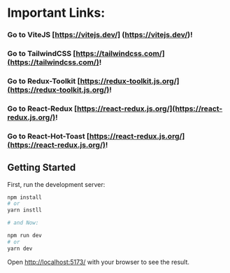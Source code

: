 
# Important Links:
### Go to ViteJS [https://vitejs.dev/] (https://vitejs.dev/)!
### Go to TailwindCSS [https://tailwindcss.com/](https://tailwindcss.com/)!
### Go to Redux-Toolkit [https://redux-toolkit.js.org/](https://redux-toolkit.js.org/)!
### Go to React-Redux [https://react-redux.js.org/](https://react-redux.js.org/)!
### Go to React-Hot-Toast [https://react-redux.js.org/](https://react-redux.js.org/)!

## Getting Started

First, run the development server:

```bash
npm install
# or
yarn instll

# and Now:

npm run dev
# or
yarn dev
```
Open [http://localhost:5173/](http://localhost:5173/) with your browser to see the result.

